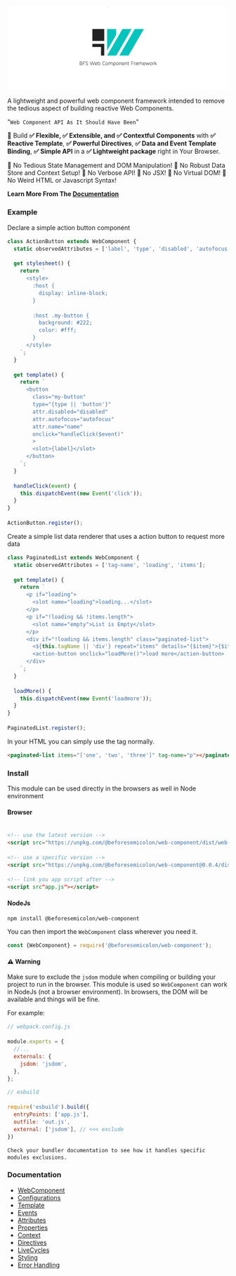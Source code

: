 ![BFS Web Component Framework](https://github.com/beforesemicolon/web-component/blob/develop/doc/cover.jpg)

A lightweight and powerful web component framework intended to remove the tedious aspect of building reactive Web Components.

"`Web Component API As It Should Have Been`"

🥇 Build **✅ Flexible, ✅ Extensible, and ✅ Contextful Components** with **✅ Reactive Template**, **✅ Powerful Directives**, **✅ Data and Event Template Binding**, **✅ Simple API** in a **✅ Lightweight package** right in Your Browser.

🚫 No Tedious State Management and DOM Manipulation! 🚫 No Robust Data Store and Context Setup! 🚫 No Verbose API! 🚫 No JSX! 🚫 No Virtual DOM! 
🚫 No Weird HTML or Javascript Syntax!


**Learn More From The [Documentation](https://github.com/beforesemicolon/web-component#documentation)**


### Example
Declare a simple action button component
```js
class ActionButton extends WebComponent {
  static observedAttributes = ['label', 'type', 'disabled', 'autofocus', 'name'];
  
  get stylesheet() {
    return `
      <style>
        :host {
          display: inline-block;
        }
        
        :host .my-button {
          background: #222;
          color: #fff;
        }
      </style>
    `;
  }
  
  get template() {
    return `
      <button 
        class="my-button" 
        type="{type || 'button'}"
        attr.disabled="disabled"
        attr.autofocus="autofocus"
        attr.name="name"
        onclick="handleClick($event)"
        >
        <slot>{label}</slot>
      </button>
    `;
  }
  
  handleClick(event) {
    this.dispatchEvent(new Event('click'));
  }
}

ActionButton.register();
```
Create a simple list data renderer that uses a action button to request more data
```js
class PaginatedList extends WebComponent {
  static observedAttributes = ['tag-name', 'loading', 'items'];
  
  get template() {
    return `
      <p if="loading">
        <slot name="loading">loading...</slot>
      </p>
      <p if="!loading && !items.length">
        <slot name="empty">List is Empty</slot>
      </p>
      <div if="!loading && items.length" class="paginated-list">
        <${this.tagName || 'div'} repeat="items" details="{$item}">{$item}</${this.tagName || 'div'}>
        <action-button onclick="loadMore()">load more</action-button>
      </div>
    `;
  }
  
  loadMore() {
    this.dispatchEvent(new Event('loadmore'));
  }
}

PaginatedList.register();
```

In your HTML you can simply use the tag normally.

```html
<paginated-list items="['one', 'two', 'three']" tag-name="p"></paginated-list>
```

### Install

This module can be used directly in the browsers as well in Node environment

#### Browser
```html 

<!-- use the latest version -->
<script src="https://unpkg.com/@beforesemicolon/web-component/dist/web-component.min.js"></script>

<!-- use a specific version -->
<script src="https://unpkg.com/@beforesemicolon/web-component@0.0.4/dist/web-component.min.js"></script>

<!-- link you app script after -->
<script src"app.js"></script>
```

#### NodeJs

```
npm install @beforesemicolon/web-component
```

You can then import the `WebComponent` class wherever you need it.

```js
const {WebComponent} = require('@beforesemicolon/web-component');
```

#### ⚠️ Warning

Make sure to exclude the `jsdom` module when compiling or building your project to run in the browser.
This module is used so `WebComponent` can work in NodeJs (not a browser environment). In browsers, the DOM
will be available and things will be fine.

For example:

```js
// webpack.config.js

module.exports = {
  //...
  externals: {
    jsdom: 'jsdom',
  },
};
```

```js
// esbuild

require('esbuild').build({
  entryPoints: ['app.js'],
  outfile: 'out.js',
  external: ['jsdom'], // <<< exclude
})
```

    Check your bundler documentation to see how it handles specific modules exclusions.

### Documentation

- [WebComponent](https://github.com/beforesemicolon/web-component/blob/master/doc/WebComponent.md)
- [Configurations](https://github.com/beforesemicolon/web-component/blob/master/doc/configurations.md)
- [Template](https://github.com/beforesemicolon/web-component/blob/master/doc/template.md)
- [Events](https://github.com/beforesemicolon/web-component/blob/master/doc/events.md)
- [Attributes](https://github.com/beforesemicolon/web-component/blob/master/doc/attributes.md)
- [Properties](https://github.com/beforesemicolon/web-component/blob/master/doc/properties.md)
- [Context](https://github.com/beforesemicolon/web-component/blob/master/doc/context.md)
- [Directives](https://github.com/beforesemicolon/web-component/blob/master/doc/directives.md)
- [LiveCycles](https://github.com/beforesemicolon/web-component/blob/master/doc/livecycles.md)
- [Styling](https://github.com/beforesemicolon/web-component/blob/master/doc/stylesheet.md)
- [Error Handling](https://github.com/beforesemicolon/web-component/blob/master/doc/errors.md)
